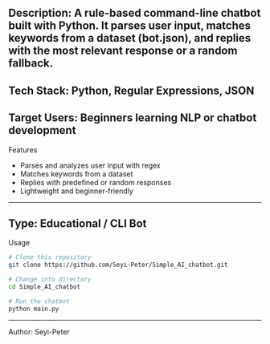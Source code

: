 Description: A rule-based command-line chatbot built with Python. It parses user input, matches keywords from a dataset (bot.json), and replies with the most relevant response or a random fallback.
---
Tech Stack: Python, Regular Expressions, JSON
---
Target Users: Beginners learning NLP or chatbot development
---
Features

- Parses and analyzes user input with regex
- Matches keywords from a dataset
- Replies with predefined or random responses
- Lightweight and beginner-friendly
---
Type: Educational / CLI Bot
---
Usage

```bash
# Clone this repository
git clone https://github.com/Seyi-Peter/Simple_AI_chatbot.git

# Change into directory
cd Simple_AI_chatbot

# Run the chatbot
python main.py
```
---
Author: Seyi-Peter
